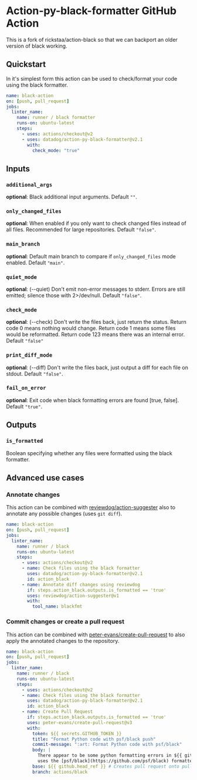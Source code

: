 # Action-py-black-formatter GitHub Action

This is a fork of rickstaa/action-black so that we can backport an older version of black working. 

## Quickstart

In it's simplest form this action can be used to check/format your code using the black formatter.

```yaml
name: black-action
on: [push, pull_request]
jobs:
  linter_name:
    name: runner / black formatter
    runs-on: ubuntu-latest
    steps:
      - uses: actions/checkout@v2
      - uses: datadog/action-py-black-formatter@v2.1
        with:
          check_mode: "true"
```

## Inputs

### `additional_args`

**optional**: Black additional input arguments. Default `""`.

### `only_changed_files`

**optional**: When enabled if you only want to check changed files instead of all files. Recommended for large repositories. Default `"false"`.

### `main_branch`

**optional**: Default main branch to compare if `only_changed_files` mode enabled. Default `"main"`.

### `quiet_mode`

**optional**: (--quiet) Don't emit non-error messages to stderr. Errors are still emitted; silence those with 2>/dev/null. Default `"false"`.

### `check_mode`

**optional**: (--check) Don't write the files back, just return the status. Return code 0 means nothing  would change. Return code 1 means some files would be reformatted. Return code 123 means there was an internal error. Default `"false"`

### `print_diff_mode`

**optional**: (--diff) Don't write the files back, just output a diff for each file on stdout. Default `"false"`.

### `fail_on_error`

**optional**: Exit code when black formatting errors are found \[true, false]. Default `"true"`.

## Outputs

### `is_formatted`

Boolean specifying whether any files were formatted using the black formatter.

## Advanced use cases

### Annotate changes

This action can be combined with [reviewdog/action-suggester](https://github.com/reviewdog/action-suggester) also to annotate any possible changes (uses `git diff`).

```yaml
name: black-action
on: [push, pull_request]
jobs:
  linter_name:
    name: runner / black
    runs-on: ubuntu-latest
    steps:
      - uses: actions/checkout@v2
      - name: Check files using the black formatter
        uses: datadog/action-py-black-formatter@v2.1
        id: action_black
      - name: Annotate diff changes using reviewdog
        if: steps.action_black.outputs.is_formatted == 'true'
        uses: reviewdog/action-suggester@v1
        with:
          tool_name: blackfmt
```

### Commit changes or create a pull request

This action can be combined with [peter-evans/create-pull-request](https://github.com/peter-evans/create-pull-request) to also apply the annotated changes to the repository.

```yaml
name: black-action
on: [push, pull_request]
jobs:
  linter_name:
    name: runner / black
    runs-on: ubuntu-latest
    steps:
      - uses: actions/checkout@v2
      - name: Check files using the black formatter
        uses: datadog/action-py-black-formatter@v2.1
        id: action_black
      - name: Create Pull Request
        if: steps.action_black.outputs.is_formatted == 'true'
        uses: peter-evans/create-pull-request@v3
        with:
          token: ${{ secrets.GITHUB_TOKEN }}
          title: "Format Python code with psf/black push"
          commit-message: ":art: Format Python code with psf/black"
          body: |
            There appear to be some python formatting errors in ${{ github.sha }}. This pull request
            uses the [psf/black](https://github.com/psf/black) formatter to fix these issues.
          base: ${{ github.head_ref }} # Creates pull request onto pull request or commit branch
          branch: actions/black
```
